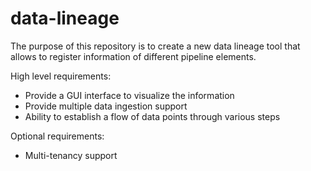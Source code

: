 # data-lineage
The purpose of this repository is to create a new data lineage tool that allows to register information of different pipeline elements. 

High level requirements:
* Provide a GUI interface to visualize the information
* Provide multiple data ingestion support
* Ability to establish a flow of data points through various steps

Optional requirements:
* Multi-tenancy support
